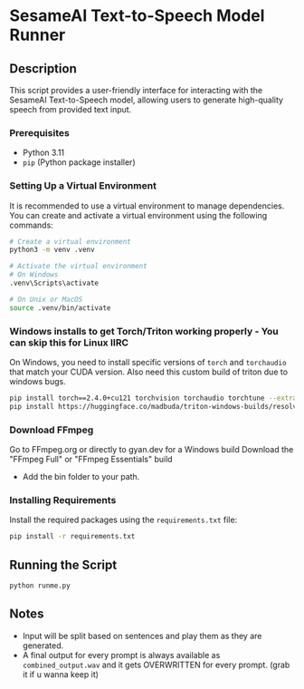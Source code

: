 # SesameAI Text-to-Speech Model Runner

## Description
This script provides a user-friendly interface for interacting with the SesameAI Text-to-Speech model,
allowing users to generate high-quality speech from provided text input.

### Prerequisites
- Python 3.11
- `pip` (Python package installer)

### Setting Up a Virtual Environment
It is recommended to use a virtual environment to manage dependencies. You can create and activate a virtual environment using the following commands:

```bash
# Create a virtual environment
python3 -m venv .venv

# Activate the virtual environment
# On Windows
.venv\Scripts\activate

# On Unix or MacOS
source .venv/bin/activate
```

### Windows installs to get Torch/Triton working properly - You can skip this for Linux IIRC
On Windows, you need to install specific versions of `torch` and `torchaudio` that match your CUDA version. Also need this custom build of triton due to windows bugs.

```bash
pip install torch==2.4.0+cu121 torchvision torchaudio torchtune --extra-index-url https://download.pytorch.org/whl/cu121
pip install https://huggingface.co/madbuda/triton-windows-builds/resolve/main/triton-3.0.0-cp311-cp311-win_amd64.whl
```

### Download FFmpeg
Go to FFmpeg.org or directly to gyan.dev for a Windows build
Download the "FFmpeg Full" or "FFmpeg Essentials" build
- Add the bin folder to your path.


### Installing Requirements
Install the required packages using the `requirements.txt` file:

```bash
pip install -r requirements.txt
```

## Running the Script
```bash
python runme.py
```

## Notes
- Input will be split based on sentences and play them as they are generated.
- A final output for every prompt is always available as `combined_output.wav` and it gets OVERWRITTEN for every prompt. (grab it if u wanna keep it)
